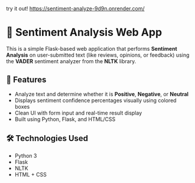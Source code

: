 try it out!
https://sentiment-analyze-9d9n.onrender.com/

# 🧠 Sentiment Analysis Web App

This is a simple Flask-based web application that performs **Sentiment Analysis** on user-submitted text (like reviews, opinions, or feedback) using the **VADER** sentiment analyzer from the **NLTK** library.

## 🚀 Features

- Analyze text and determine whether it is **Positive**, **Negative**, or **Neutral**
- Displays sentiment confidence percentages visually using colored boxes
- Clean UI with form input and real-time result display
- Built using Python, Flask, and HTML/CSS

## 🛠️ Technologies Used

- Python 3
- Flask
- NLTK 
- HTML + CSS
